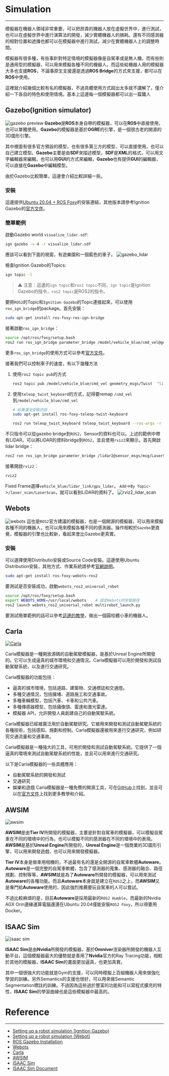 # Simulation
---
模擬器在機器人領域非常重要，可以把昂貴的機器人放在虛擬世界中，進行測試，也可以在虛擬世界中進行演算法的開發，減少實體機器人的損耗。還有不同感測器的相對位置和遮擋也都可以在模擬器中進行測試，減少在實體機器人上的調整時間。

模擬器有很多種，有些事針對特定情境的模擬器像是自駕車或是無人機，而有些則是通用型的模擬器，可以用來模擬各種不同的機器人。而這些給機器人用的模擬器大多也支援**ROS**，不論事原生支援還是透過**ROS Bridge**的方式來支援，都可以在**ROS**中使用。

這裡就介紹幾個比較有名的模擬器，不過具體使用方式超出太多就不講解了，僅介紹一下各自的特色和使用情境。基本上這邊每一個模擬器都可以出一篇鐵人


## Gazebo(Ignition simulator)
![gazebo preview](https://repository-images.githubusercontent.com/255865265/c843f697-2479-4f26-84e8-37d4c25897c4)
**Gazebo**是**ROS**本身自帶的模擬器，可以在**ROS**中直接使用，也可以單獨使用。**Gazebo**的模擬器是基於**OGRE**的引擎，是一個很古老的開源的3D圖形引擎。

其中裡面有很多官方預設的模型，也有很多第三方的模型，可以直接使用，也可以自己建立模型。**Gazebo**主要是由**SDF**來描述模型，**SDF**是**XML**的格式，可以用文字編輯器來編輯，也可以用**GUI**的方式來編輯，**Gazebo**也有提供**GUI**的編輯器，可以直接在**Gazebo**中編輯模型。

由於Gazebo比較簡單，這邊會介紹比較詳細一些。

### 安裝
這邊提供[Ubuntu 20.04 + ROS Foxy](https://gazebosim.org/docs/garden/install_ubuntu)的安裝連結，其他版本請參考Ignition Gazebo的[官方文件](https://gazebosim.org/docs/latest/ros_installation)。

### 簡單範例
啟動Gazebo world `visualize_lidar.sdf`:
```bash
ign gazebo -v 4 -r visualize_lidar.sdf
```
應該可以看到下面的視窗，有遊樂園和一個藍色的車子。
![gazebo_lidar](https://docs.ros.org/en/foxy/_images/gazebo_diff_drive.png)

檢查Ignition Gazebo的Topics:
```bash
ign topic -l
```

> ⚠️ 注意：這邊的`ign topic`和`ros2 topic`不同，`ign topic`是Ignition Gazebo的指令，`ros2 topic`是ROS2的指令。

要把`ROS2`的Topic和`Ignition Gazebo`的Topic連接起來，可以使用`ros_ign_bridge`的package。首先安裝：
```bash
sudo apt-get install ros-foxy-ros-ign-bridge
```
接著啟動`ros_ign_bridge`：
```bash
source /opt/ros/foxy/setup.bash
ros2 run ros_ign_bridge parameter_bridge /model/vehicle_blue/cmd_vel@geometry_msgs/msg/Twist]ignition.msgs.Twist
```
更多`ros_ign_bridge`的使用方式可以參考[官方文件](https://github.com/gazebosim/ros_gz/tree/ros2/ros_gz_bridge)。

接著我們可以控制車子的速度，有以下幾種方法
1. 使用`ros2 topic pub`的方式
    ```bash
    ros2 topic pub /model/vehicle_blue/cmd_vel geometry_msgs/Twist  "linear: { x: 0.1 }"
    ```
2. 使用`teleop_twist_keyboard`的方式，記得要remap `/cmd_vel`到`/model/vehicle_blue/cmd_vel`
    ```bash
    # 如果還沒安裝的話
    sudo apt-get install ros-foxy-teleop-twist-keyboard

    ros2 run teleop_twist_keyboard teleop_twist_keyboard --ros-args -r /cmd_vel:=/model/vehicle_blue/cmd_vel
    ```

不只指令可以從gazebo bridge到`ROS2`，Sensor的資料也可以。上述的範例中帶有LiDAR，可以將LiDAR的資料bridge到`ROS2`，並且使用`rviz2`來顯示。首先開啟lidar bridge：
```bash
ros2 run ros_ign_bridge parameter_bridge /lidar2@sensor_msgs/msg/LaserScan[ignition.msgs.LaserScan --ros-args -r /lidar2:=/laser_scan
```

接著開啟`rviz2`：
```bash
rviz2
```
Fixed Frame選擇`vehicle_blue/lidar_link/gpu_lidar`。
`Add`->`By Topic`->`/laser_scan/LaserScan`，就可以看到LiDAR的資料了。
![rviz2_lidar_scan](https://docs.ros.org/en/foxy/_images/rviz2.png)


## Webots
![webots](https://upload.wikimedia.org/wikipedia/commons/8/82/Wbinterface.png)
這也是`ROS2`官方建議的模擬器，也是一個開源的模擬器，可以用來模擬各種不同的機器人，也可以用來模擬各種不同的感測器。操作相較於`Gazebo`更直覺，模擬器的引擎也比較新，看起來會比Gazebo更真實。


### 安裝
可以選擇使用Distributio安裝或Source Code安裝。這邊使用Ubuntu Distribution安裝，其他方式、作業系統請參考[官網說明](https://docs.ros.org/en/foxy/Tutorials/Advanced/Simulators/Webots/Simulation-Webots.html)。
    
```bash
sudo apt-get install ros-foxy-webots-ros2
```

要測試是否安裝成功，啟動`webots_ros2_universal_robot`
```bash
source /opt/ros/foxy/setup.bash
export WEBOTS_HOME=/usr/local/webots    # 設定Webots的安裝路徑
ros2 launch webots_ros2_universal_robot multirobot_launch.py
```

要測試簡單範例的話可以參考[這邊的教學](https://docs.ros.org/en/foxy/Tutorials/Advanced/Simulators/Webots/Setting-Up-Simulation-Webots-Basic.html)，做出一個圓柱體小車的機器人。


## Carla
[![Carla](https://img.youtube.com/vi/AZhzZy57XeU/sddefault.jpg)](https://www.youtube.com/watch?v=AZhzZy57XeU)


Carla模擬器是一種開放源碼的自動駕駛模擬器，是基於Unreal Engine所開發的。它可以生成逼真的城市環境和交通情況。Carla模擬器可以用於開發和測試自動駕駛系統，以及進行交通研究。

Carla模擬器的功能包括：

* 逼真的城市環境，包括道路、建築物、交通標誌和交通燈。
* 多種交通情況，包括擁堵、道路施工和交通事故。
* 多種車輛模型，包括汽車、卡車和公共汽車。
* 多種傳感器模型，包括攝像頭、雷達和激光雷達。
* 模擬器 API，允許開發人員創建自己的自動駕駛系統。

Carla模擬器已經被廣泛用於自動駕駛研究。它被用來開發和測試自動駕駛系統的各種技術，包括感知、規劃和控制。Carla模擬器還被用來進行交通研究，例如研究交通流量和交通事故。

Carla模擬器是一種強大的工具，可用於開發和測試自動駕駛系統。它提供了一個逼真的環境來測試自動駕駛系統的性能，並且可以用來進行交通研究。

以下是Carla模擬器的一些具體應用：

* 自動駕駛系統的開發和測試
* 交通研究
* 娛樂和遊戲
Carla模擬器是一種免費的開源工具，可在[GitHub](https://github.com/carla-simulator/carla)上找到，並且可以在[官方文件](https://carla.readthedocs.io/en/latest/)上找到更多教學和介紹。


## AWSIM
![awsim](https://github.com/tier4/AWSIM/blob/main/README_img/AWSIM.png?raw=true)

**AWSIM**是由**Tier IV**所開發的模擬器，主要是針對自駕車的模擬器，可以模擬自駕車在不同的環境中的行為，也可以模擬不同的感測器在不同的環境中的表現。**AWSIM**是基於**Unreal Engine**所開發的，**Unreal Engine**是一個商業的3D圖形引擎，可以用來開發遊戲，也可以用來開發模擬器。

**Tier IV**本身是做車用相機的，不過最有名的還是全開源的自駕車軟體**Autoware**。**Autoware**是一個完整的自駕車軟體，包含了感測器的蒐集、感測器的融合、路徑規劃、控制等等，**AWSIM**就是為了**Autoware**所開發的模擬器，可以用來測試**Autoware**的各種功能。而且**Autoware**本身就是建立在`ROS2`之上，而**AWSIM**又是專門給**Autoware**使用的，因此強烈推薦要玩自駕車的人可以嘗試。

不過比較麻煩的是，目前**Autoware**是採用最新的`ROS2 Humble`，而最新的Nvidia AGX Orin邊緣運算電腦還還在Ubuntu 20.04僅能安裝`ROS2 Foxy`，所以得要用Docker。


## ISAAC Sim
![isaac sim](https://docs.omniverse.nvidia.com/isaacsim/latest/_images/isaac_main_intro_2.png)

**ISAAC Sim**是由**Nvidia**所開發的模擬器，基於**Omniver**渲染器所開發的機器人互動平台。這個模擬器最大的優勢就是善用了**Nvidia**官方的Ray Tracing功能，相較於其他的模擬器，**ISAAC Sim**的畫面更加逼真，也更加真實。

其中一個很強大的功能就是Gym的支援，可以同時模擬上百組機器人用來做強化學習的訓練。另外Semantics的支援也很好，可以用來做Semantic Segmentation標註的訓練。不過因為這些過於豐富的功能和可以寫程式擴充的特性，**ISAAC Sim**的學習曲線也是這些模擬器中最高的。


# Reference
---
* [Setting up a robot simulation (Ignition Gazebo)](https://docs.ros.org/en/foxy/Tutorials/Advanced/Simulators/Ignition/Ignition.html)
* [Setting up a robot simulation (Webot)](https://docs.ros.org/en/foxy/Tutorials/Advanced/Simulators/Webots/Setting-Up-Simulation-Webots-Basic.html)
* [ROS Gazebo Installation](https://gazebosim.org/docs/latest/ros_installation)
* [Webots](https://en.wikipedia.org/wiki/Webots)
* [Carla](https://carla.readthedocs.io/en/latest/)
* [AWSIM](https://github.com/tier4/AWSIM)
* [ISAAC Sim](https://developer.nvidia.com/isaac-sim)
* [ISAAC Sim Document](https://www.google.com/search?q=isaac+sim&oq=isaac+sim&gs_lcrp=EgZjaHJvbWUyCwgAEEUYJxg5GIoFMgYIARBFGDsyBggCEEUYQDIJCAMQIxgnGIoFMgcIBBAAGIAEMgYIBRBFGDwyBggGEEUYPDIGCAcQRRg80gEINDAwOWowajeoAgCwAgA&sourceid=chrome&ie=UTF-8)